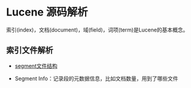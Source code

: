 # Lucene 源码解析
索引(index)，文档(document)，域(field)，词项(term)是Lucene的基本概念。


## 索引文件解析
* [segment文件结构](doc/indexformat/segment.md)  

* Segment Info：记录段的元数据信息，比如文档数量，用到了哪些文件



